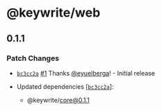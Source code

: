# @keywrite/web

## 0.1.1

### Patch Changes

-   [`bc3cc2a`](https://github.com/eyuelberga/keywrite/commit/bc3cc2ac88eae4ed543c31e62a551c7d333f8990) [#1](https://github.com/eyuelberga/keywrite/pull/1) Thanks [@eyuelberga](https://github.com/eyuelberga)! - Initial release

-   Updated dependencies [[`bc3cc2a`](https://github.com/eyuelberga/keywrite/commit/bc3cc2ac88eae4ed543c31e62a551c7d333f8990)]:
    -   @keywrite/core@0.1.1
